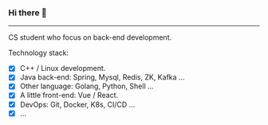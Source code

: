 ### Hi there 👋
---
CS student who focus on back-end development.

Technology stack:
- [x] C++ / Linux development.
- [x] Java back-end: Spring, Mysql, Redis, ZK, Kafka ...
- [x] Other language: Golang, Python, Shell ...
- [x] A little front-end: Vue / React.
- [x] DevOps: Git, Docker, K8s, CI/CD ...
- [x] ...
